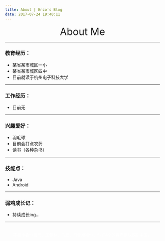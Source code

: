 ```yaml
---
title: About | Enzo's Blog
date: 2017-07-24 19:40:11
---
```


<center>  <font size="6">About Me</font>  </center>

----------

### 教育经历：<br>
* 某省某市城区一小
* 某省某市城区四中
* 目前就读于杭州电子科技大学


----------

### 工作经历：<br>
* 目前无

---
### 兴趣爱好：<br>
* 羽毛球
* 目前会打点农药
* 读书（各种杂书）

---
### 技能点：<br>
* Java
* Android

---
### 弱鸡成长记：<br>
* 持续成长ing...

---
<br>
<center><font size="2" color="white"> 不要小看你自己，王健林，马云，马化腾和你，你们4个的资产足以撼动中国。 </font></center>
